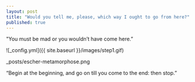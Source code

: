 ```yaml
---
layout: post
title: "Would you tell me, please, which way I ought to go from here?"
published: true
---
```


"You must be mad or you wouldn’t have come here.” 

![_config.yml]({{ site.baseurl }}/images/step1.gif)



_posts/escher-metamorphose.png

“Begin at the beginning, and go on till you come to the end: then stop.”
